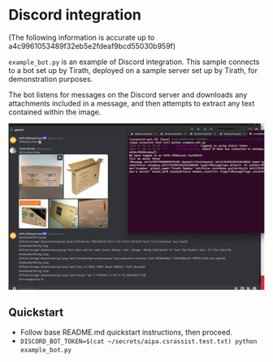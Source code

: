 # Discord integration

(The following information is accurate up to a4c9961053489f32eb5e2fdeaf9bcd55030b959f)

`example_bot.py` is an example of Discord integration. This sample connects to a bot set up by
Tirath, deployed on a sample server set up by Tirath, for demonstration purposes.

The bot listens for messages on the Discord server and downloads any attachments included in a
message, and then attempts to extract any text contained within the image.

![Discord message with two attachments downloaded by the bot](screenshot.png "Screenshot")

## Quickstart
* Follow base README.md quickstart instructions, then proceed.
* `DISCORD_BOT_TOKEN=$(cat ~/secrets/aipa.csrassist.test.txt) python example_bot.py`
